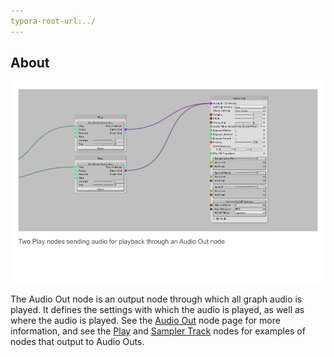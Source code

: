 ```yaml
---
typora-root-url:../
---
```


## About
![Audio Out Node Example](IMG/AudioOutNodeExample.png)

The Audio Out node is an output node through which all graph audio is played. It defines the settings with which the audio is played, as well as where the audio is played. See the [Audio Out](Audio-Out) node page for more information, and see the [Play](Play) and [Sampler Track](Sampler-Track) nodes for examples of nodes that output to Audio Outs.
